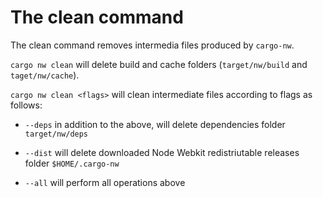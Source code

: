 # The clean command

The clean command removes intermedia files produced by `cargo-nw`.

`cargo nw clean` will delete build and cache folders (`target/nw/build` and `taget/nw/cache`).

`cargo nw clean <flags>` will clean intermediate files according to flags as follows:

- `--deps` in addition to the above, will delete dependencies folder `target/nw/deps`

- `--dist` will delete downloaded Node Webkit redistriutable releases folder `$HOME/.cargo-nw`

- `--all` will perform all operations above

